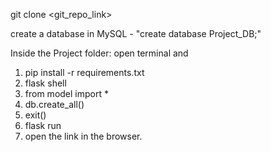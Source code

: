 git clone <git_repo_link>

create a database in MySQL - "create database Project_DB;"

Inside the Project folder: open terminal and

1. pip install -r requirements.txt
2. flask shell
3. from model import *
4. db.create_all()
5. exit()
6. flask run
7. open the link in the browser.